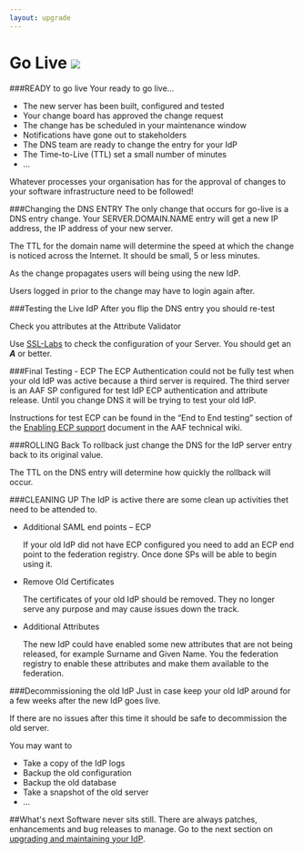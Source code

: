 ```yaml
---
layout: upgrade
---
```


# Go Live [![](https://raw.githubusercontent.com/ausaccessfed/shibboleth-idp-installer/gh-pages/images/youtube.png)](#)

###READY to go live
Your ready to go live…

- The new server has been built, configured and tested
- Your change board has approved the change request
- The change has be scheduled in your maintenance window
- Notifications have gone out to stakeholders 
- The DNS team are ready to change the entry for your IdP
- The Time-to-Live (TTL) set a small number of minutes
- …

Whatever processes your organisation has for the approval of changes to your software infrastructure need to be followed! 

###Changing the DNS ENTRY
The only change that occurs for go-live is a DNS entry change. Your SERVER.DOMAIN.NAME entry will get a new IP address, the IP address of your new server.

The TTL for the domain name will determine the speed at which the change is noticed across the Internet. It should be small, 5 or less minutes.

As the change propagates users will being using the new IdP.

Users logged in prior to the change may have to login again after.

###Testing the Live IdP
After you flip the DNS entry you should re-test

Check you attributes at the Attribute Validator

Use [SSL-Labs](https://www.ssllabs.com/ssltest/) to check the configuration of your Server. You should get an ***A*** or better.

###Final Testing - ECP
The ECP Authentication could not be fully test when your old IdP was active because a third server is required. The third server is an AAF SP configured for test IdP ECP authentication and attribute release. Until you change DNS it will be trying to test your old IdP.

Instructions for test ECP can be found in the “End to End testing” section of the [Enabling ECP support](http://wiki.aaf.edu.au/tech-info/identity-provider/enabling-ecp-support) document in the AAF technical wiki.

###ROLLING Back
To rollback just change the DNS for the IdP server entry back to its original value.

The TTL on the DNS entry will determine how quickly the rollback will occur.

###CLEANING UP
The IdP is active there are some clean up activities thet need to be attended to.

- Additional SAML end points – ECP

    If your old IdP did not have ECP configured you need to add an ECP end point to the federation registry.  Once done SPs will be able to begin using it.

- Remove Old Certificates

    The certificates of your old IdP should be removed.  They no longer serve any purpose and may cause issues down the track.

- Additional Attributes

    The new IdP could have enabled some new attributes that are not being released, for example Surname and Given Name. You the federation registry to enable these attributes and make them available to the federation.


###Decommissioning the old IdP
Just in case keep your old IdP around for a few weeks after the new IdP goes live.

If there are no issues after this time it should be safe to decommission the old server.

You may want to 

- Take a copy of the IdP logs
- Backup the old configuration
- Backup the old database
- Take a snapshot of the old server
- ...

##What's next
Software never sits still. There are always patches, enhancements and bug releases to manage.  Go to the next section on [upgrading and maintaining your IdP](upgrading-maintenance).